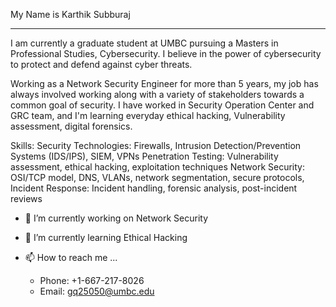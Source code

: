 My Name is Karthik Subburaj

_____________________________________________________________________________

I am currently a graduate student at UMBC pursuing a Masters in Professional Studies, Cybersecurity. I believe in the power of cybersecurity to protect and defend against cyber threats.

Working as a Network Security Engineer for more than 5 years, my job has always involved working along with a variety of stakeholders towards a common goal of security. I have worked in Security Operation Center and GRC team, and I'm learning everyday ethical hacking, Vulnerability assessment, digital forensics.

Skills: 
Security Technologies: 	Firewalls, Intrusion Detection/Prevention Systems (IDS/IPS), SIEM, VPNs
Penetration Testing: 	  Vulnerability assessment, ethical hacking, exploitation techniques
Network Security: 	    OSI/TCP model, DNS, VLANs, network segmentation, secure protocols,
Incident Response:      Incident handling, forensic analysis, post-incident reviews 



- 👀 I’m currently working on Network Security
- 🌱 I’m currently learning Ethical Hacking
- 📫 How to reach me ...
  
    -  Phone: +1-667-217-8026
    -  Email: gq25050@umbc.edu

<!---
securewithkarthik/securewithkarthik is a ✨ special ✨ repository because its `README.md` (this file) appears on your GitHub profile.
You can click the Preview link to take a look at your changes.
--->
